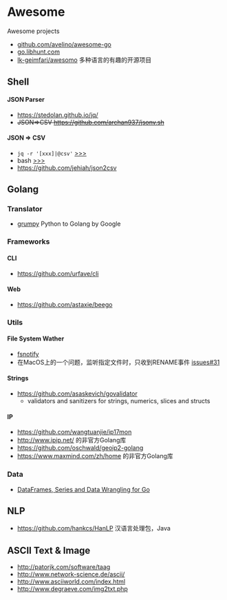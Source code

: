 # Awesome
Awesome projects
 * [github.com/avelino/awesome-go](https://github.com/avelino/awesome-go)
 * [go.libhunt.com](https://go.libhunt.com/)
 * [lk-geimfari/awesomo](https://github.com/lk-geimfari/awesomo) 多种语言的有趣的开源项目
 
## Shell
#### JSON Parser
 * https://stedolan.github.io/jq/
 * ~~JSON=>CSV https://github.com/archan937/jsonv.sh~~

#### JSON => CSV
 * `jq -r '[xxx]|@csv'` [>>>](http://stackoverflow.com/questions/25558456/how-can-i-convert-my-json-to-csv-using-jq)
 * bash [>>>](http://unix.stackexchange.com/questions/140674/convert-json-mapping-object-to-managed-csv-row-using-bash-script)
 * https://github.com/jehiah/json2csv

## Golang
### Translator
* [grumpy](https://github.com/google/grumpy) Python to Golang by Google

### Frameworks
#### CLI
  * https://github.com/urfave/cli

#### Web
 * https://github.com/astaxie/beego

### Utils
#### File System Wather
 * [fsnotify](https://github.com/fsnotify/fsnotify)
  * 在MacOS上的一个问题，监听指定文件时，只收到RENAME事件 [issues#31](https://github.com/fsnotify/fsnotify/issues/31)
 
#### Strings
 * https://github.com/asaskevich/govalidator
   * validators and sanitizers for strings, numerics, slices and structs

#### IP
* https://github.com/wangtuanjie/ip17mon
 * http://www.ipip.net/ 的非官方Golang库
* https://github.com/oschwald/geoip2-golang
 * https://www.maxmind.com/zh/home 的非官方Golang库

### Data
 * [DataFrames, Series and Data Wrangling for Go](https://github.com/kniren/gota)

## NLP
* https://github.com/hankcs/HanLP 汉语言处理包，Java

## ASCII Text & Image
 * http://patorjk.com/software/taag
 * http://www.network-science.de/ascii/
 * http://www.asciiworld.com/index.html
 * http://www.degraeve.com/img2txt.php

